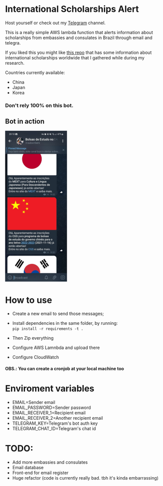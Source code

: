 # International Scholarships Alert

Host yourself or check out my <a href="https://t.me/+LUWAZNQoHSs0MTBh">Telegram</a> channel.

This is a really simple AWS lambda function that alerts information about scholarships from embassies and consulates in Brazil through email and telegra.

If you liked this you might like [this repo](https://github.com/Daniel-EST/bolsas-de-estudo-para-brasileiros) that has some information about international scholarships worldwide that I gathered while during my research.

Countries currently available:
- China
- Japan
- Korea

### Don't rely 100% on this bot.

## Bot in action
<img src="./docs/screenshot.jpg" alt="screnshot" width="200"/>

# How to use

- Create a new email to send those messages;
- Install dependencies in the same folder, by running:  
`pip install -r requirements -t .`

- Then Zip everything
- Configure AWS Lamnbda and upload there
- Configure CloudWatch

#### OBS.: You can create a cronjob at your local machine too

# Enviroment variables

- EMAIL=Sender email  
- EMAIL_PASSWORD=Sender password  
- EMAIL_RECEIVER_1=Recipient email  
- EMAIL_RECEIVER_2=Another recipient email 
- TELEGRAM_KEY=Telegram's bot auth key
- TELEGRAM_CHAT_ID=Telegram's chat id

# TODO:
- Add more embassies and consulates
- Email database
- Front-end for email register
- Huge refactor (code is currently really bad. tbh it's kinda embarrassing)
